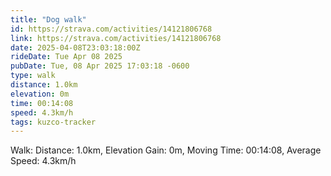 ```yaml
---
title: "Dog walk"
id: https://strava.com/activities/14121806768
link: https://strava.com/activities/14121806768
date: 2025-04-08T23:03:18:00Z
rideDate: Tue Apr 08 2025
pubDate: Tue, 08 Apr 2025 17:03:18 -0600
type: walk
distance: 1.0km
elevation: 0m
time: 00:14:08
speed: 4.3km/h
tags: kuzco-tracker
---
```

Walk: Distance: 1.0km, Elevation Gain: 0m, Moving Time: 00:14:08, Average Speed: 4.3km/h
